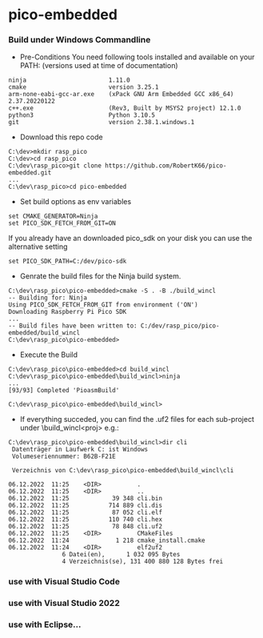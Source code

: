 # pico-embedded

### Build under Windows Commandline

- Pre-Conditions 
You need following tools installed and available on your PATH:
(versions used at time of documentation)

```
ninja                       1.11.0
cmake                       version 3.25.1
arm-none-eabi-gcc-ar.exe    (xPack GNU Arm Embedded GCC x86_64) 2.37.20220122
c++.exe                     (Rev3, Built by MSYS2 project) 12.1.0
python3                     Python 3.10.5
git                         version 2.38.1.windows.1
```

* Download this repo code
```
C:\dev>mkdir rasp_pico
C:\dev>cd rasp_pico
C:\dev\rasp_pico>git clone https://github.com/RobertK66/pico-embedded.git
...
C:\dev\rasp_pico>cd pico-embedded
```

* Set build options as env variables
```
set CMAKE_GENERATOR=Ninja
set PICO_SDK_FETCH_FROM_GIT=ON
```
If you already have an downloaded pico_sdk on your disk you can use the alternative setting
```
set PICO_SDK_PATH=C:/dev/pico-sdk
```
* Genrate the build files for the Ninja build system.
```
C:\dev\rasp_pico\pico-embedded>cmake -S . -B ./build_wincl
-- Building for: Ninja
Using PICO_SDK_FETCH_FROM_GIT from environment ('ON')
Downloading Raspberry Pi Pico SDK
...
-- Build files have been written to: C:/dev/rasp_pico/pico-embedded/build_wincl
C:\dev\rasp_pico\pico-embedded>
```
* Execute the Build
```
C:\dev\rasp_pico\pico-embedded>cd build_wincl
C:\dev\rasp_pico\pico-embedded\build_wincl>ninja
...
[93/93] Completed 'PioasmBuild'

C:\dev\rasp_pico\pico-embedded\build_wincl>
```

* If everything succeded, you can find the .uf2 files for each sub-project under <root>\build_wincl\<proj>
e.g.:
```
C:\dev\rasp_pico\pico-embedded\build_wincl>dir cli
 Datenträger in Laufwerk C: ist Windows
 Volumeseriennummer: B62B-F21E

 Verzeichnis von C:\dev\rasp_pico\pico-embedded\build_wincl\cli

06.12.2022  11:25    <DIR>          .
06.12.2022  11:25    <DIR>          ..
06.12.2022  11:25            39 348 cli.bin
06.12.2022  11:25           714 889 cli.dis
06.12.2022  11:25            87 052 cli.elf
06.12.2022  11:25           110 740 cli.hex
06.12.2022  11:25            78 848 cli.uf2
06.12.2022  11:25    <DIR>          CMakeFiles
06.12.2022  11:24             1 218 cmake_install.cmake
06.12.2022  11:24    <DIR>          elf2uf2
               6 Datei(en),      1 032 095 Bytes
               4 Verzeichnis(se), 131 400 880 128 Bytes frei
```




### use with Visual Studio Code

### use with Visual Studio 2022

### use with Eclipse...
